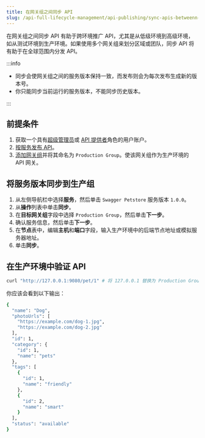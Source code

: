 ```yaml
---
title: 在网关组之间同步 API
slug: /api-full-lifecycle-management/api-publishing/sync-apis-betweenn-gateway-groups
---
```


在网关组之间同步 API 有助于跨环境推广 API，尤其是从低级环境到高级环境，如从测试环境到生产环境。如果使用多个网关组来划分区域或团队，同步 API 将有助于在全球范围内分发 API。

:::info

- 同步会使网关组之间的服务版本保持一致，而发布则会为每次发布生成新的版本号。
- 你只能同步当前运行的服务版本，不能同步历史版本。

:::

## 前提条件

1. 获取一个具有[超级管理员](../../administration/role-based-access-control.md#超级管理员)或 [API 提供者](../../administration/role-based-access-control.md#API提供者)角色的用户账户。
2. [按服务发布 API](../api-full-lifecycle-management/api-publishing/publish-apis-by-service)。
3. [添加网关组](.../api-runtime/add-gateway-groups)并将其命名为 `Production Group`。使该网关组作为生产环境的 API 网关。

## 将服务版本同步到生产组

1. 从左侧导航栏中选择**服务**，然后单击 `Swagger Petstore` 服务版本 `1.0.0`。
2. 从**操作**列表中单击**同步**。
3. 在**目标网关组**字段中选择 `Production Group`，然后单击**下一步**。
4. 确认服务信息，然后单击**下一步**。
5. 在**节点**表中，编辑**主机**和**端口**字段，输入生产环境中的后端节点地址或模拟服务器地址。
6. 单击**同步**。

## 在生产环境中验证 API

```bash
curl "http://127.0.0.1:9080/pet/1" # 将 127.0.0.1 替换为 Production Group 的地址。
```

你应该会看到以下输出：

```bash
{
  "name": "Dog",
  "photoUrls": [
    "https://example.com/dog-1.jpg",
    "https://example.com/dog-2.jpg"
  ],
  "id": 1,
  "category": {
    "id": 1,
    "name": "pets"
  },
  "tags": [
    {
      "id": 1,
      "name": "friendly"
    },
    {
      "id": 2,
      "name": "smart"
    }
  ],
  "status": "available"
}
```